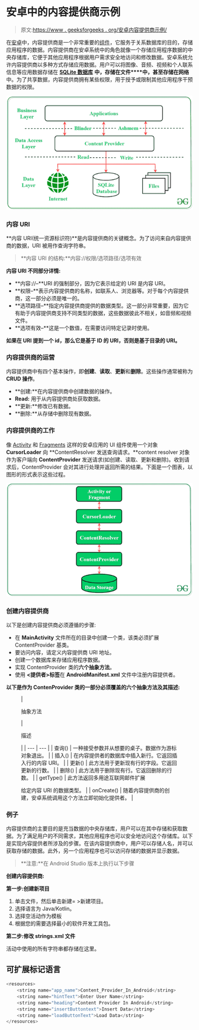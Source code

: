 # 安卓中的内容提供商示例

> 原文:[https://www . geeksforgeeks . org/安卓内容提供商示例/](https://www.geeksforgeeks.org/content-providers-in-android-with-example/)

在[安卓](https://www.geeksforgeeks.org/introduction-to-android-development/)中，内容提供商是一个非常重要的[组件](https://www.geeksforgeeks.org/components-android-application/)，它服务于关系数据库的目的，存储应用程序的数据。内容提供商在安卓系统中的角色就像一个存储应用程序数据的中央存储库，它便于其他应用程序根据用户需求安全地访问和修改数据。安卓系统允许内容提供商以多种方式存储应用数据。用户可以将图像、音频、视频和个人联系信息等应用数据存储在 [**SQLite 数据库**](https://www.geeksforgeeks.org/introduction-to-sqlite/) **中，存储在文件****中，甚至存储在网络**中。为了共享数据，内容提供商拥有某些权限，用于授予或限制其他应用程序干预数据的权限。

![Content Provider](img/1d69f70cfdbcc2af80ffcd25ed3e3d22.png)

### **内容 URI**

**内容 URI(统一资源标识符)**是内容提供商的关键概念。为了访问来自内容提供商的数据，URI 被用作查询字符串。

> **内容 URI 的结构:**内容://权限/选项路径/选项有效

**内容 URI 不同部分详情:**

*   **内容://–**URI 的强制部分，因为它表示给定的 URI 是内容 URI。
*   **权限–**表示内容提供商的名称，如联系人、浏览器等。对于每个内容提供商，这一部分必须是唯一的。
*   **选项路径–**指定内容提供商提供的数据类型。这一部分非常重要，因为它有助于内容提供商支持不同类型的数据，这些数据彼此不相关，如音频和视频文件。
*   **选项有效–**这是一个数值，在需要访问特定记录时使用。

**如果在 URI 提到一个 id，那么它是基于 ID 的 URI，否则是基于目录的 URI。**

### **内容提供商的运营**

内容提供商中有四个基本操作，即**创建**、**读取**、**更新**和**删除**。这些操作通常被称为 **CRUD 操作**。

*   **创建:**在内容提供商中创建数据的操作。
*   **Read:** 用于从内容提供商处获取数据。
*   **更新:**修改已有数据。
*   **删除:**从存储中删除现有数据。

### **内容提供商的工作**

像 [Activity](https://www.geeksforgeeks.org/activity-lifecycle-in-android-with-demo-app/) 和 [Fragments](https://www.geeksforgeeks.org/introduction-fragments-android/) 这样的安卓应用的 UI 组件使用一个对象 **CursorLoader** 向 **ContentResolver 发送查询请求。**content resolver 对象作为客户端向 **ContentProvider** 发送请求(如创建、读取、更新和删除)。收到请求后，ContentProvider 会对其进行处理并返回所需的结果。下面是一个图表，以图形的形式表示这些过程。

![Working of content provider](img/280da580f9d41817c14ab66c3b07ef68.png)

### **创建内容提供商**

以下是创建内容提供商必须遵循的步骤:

*   在 **MainActivity** 文件所在的目录中创建一个类，该类必须扩展 ContentProvider 基类。
*   要访问内容，请定义内容提供商 URI 地址。
*   创建一个数据库来存储应用程序数据。
*   实现 ContentProvider 类的**六个抽象方法**。
*   使用 **<提供者>标签**在 **AndroidManifest.xml** 文件中注册内容提供者。

**以下是作为 ContenProvider 类的一部分必须覆盖的六个抽象方法及其描述:**

<figure class="table">

| 

抽象方法

 | 

描述

 |
| --- | --- |
| 查询() | 一种接受参数并从想要的桌子。数据作为游标对象退出。 |
| 插入() | 在内容提供者的数据库中插入新行。它返回插入行的内容 URI。 |
| 更新() | 此方法用于更新现有行的字段。它返回更新的行数。 |
| 删除() | 此方法用于删除现有行。它返回删除的行数。 |
| getType() | 此方法返回多用途互联网邮件扩展

给定内容 URI 的数据类型。 |
| onCreate() | 随着内容提供商的创建，安卓系统调用这个方法立即初始化提供者。 |

</figure>

### 例子

内容提供商的主要目的是充当数据的中央存储库，用户可以在其中存储和获取数据。为了满足用户的不同需求，其他应用程序也可以安全地访问这个存储库。以下是实现内容提供者所涉及的步骤。在该内容提供商中，用户可以存储人名，并可以获取存储的数据。此外，另一个应用程序也可以访问存储的数据并显示数据。

> **注意:**在 Android Studio 版本上执行以下步骤

**创建内容提供商:**

**第一步:创建新项目**

1.  单击文件，然后单击新建= >新建项目。
2.  选择语言为 Java/Kotlin。
3.  选择空活动作为模板
4.  根据您的需要选择最小的软件开发工具包。

**第二步:修改 strings.xml 文件**

活动中使用的所有字符串都存储在这里。

## 可扩展标记语言

```kt
<resources>
    <string name="app_name">Content_Provider_In_Android</string>
    <string name="hintText">Enter User Name</string>
    <string name="heading">Content Provider In Android</string>
    <string name="insertButtontext">Insert Data</string>
    <string name="loadButtonText">Load Data</string>
</resources>
```
